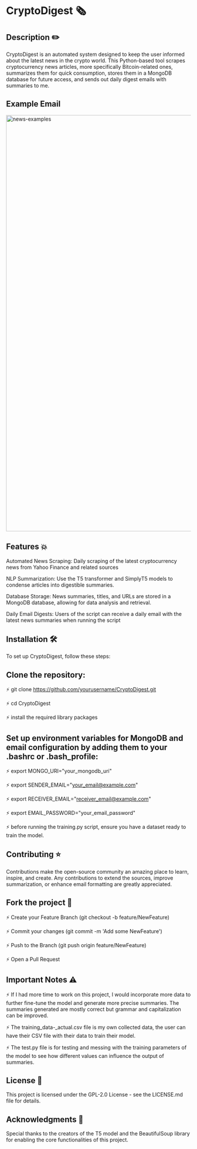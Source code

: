 # CryptoDigest 🗞

## Description ✏️

CryptoDigest is an automated system designed to keep the user informed about the latest news in the crypto world. This Python-based tool scrapes cryptocurrency news articles, more specifically Bitcoin-related ones, summarizes them for quick consumption, stores them in a MongoDB database for future access, and sends out daily digest emails with summaries to me.

## Example Email

<img width="1132" alt="news-examples" src="https://github.com/benniu04/CryptoDigest/assets/138111756/6626078a-cedf-483b-a37c-ff7c70368a11">


## Features 💥

Automated News Scraping: Daily scraping of the latest cryptocurrency news from Yahoo Finance and related sources

NLP Summarization: Use the T5 transformer and SimplyT5 models to condense articles into digestible summaries.

Database Storage: News summaries, titles, and URLs are stored in a MongoDB database, allowing for data analysis and retrieval.

Daily Email Digests: Users of the script can receive a daily email with the latest news summaries when running the script

## Installation 🛠

To set up CryptoDigest, follow these steps:

## Clone the repository:

⚡ git clone https://github.com/yourusername/CryptoDigest.git

⚡ cd CryptoDigest

⚡ install the required library packages

## Set up environment variables for MongoDB and email configuration by adding them to your .bashrc or .bash_profile:

⚡ export MONGO_URI="your_mongodb_uri"

⚡ export SENDER_EMAIL="your_email@example.com"

⚡ export RECEIVER_EMAIL="receiver_email@example.com"

⚡ export EMAIL_PASSWORD="your_email_password"

⚡ before running the training.py script, ensure you have a dataset ready to train the model.

## Contributing ⭐️

Contributions make the open-source community an amazing place to learn, inspire, and create. Any contributions to extend the sources, improve summarization, or enhance email formatting are greatly appreciated.

## Fork the project 🍴

⚡ Create your Feature Branch (git checkout -b feature/NewFeature)

⚡ Commit your changes (git commit -m 'Add some NewFeature')

⚡ Push to the Branch (git push origin feature/NewFeature)

⚡ Open a Pull Request

## Important Notes ⚠️

⚡ If I had more time to work on this project, I would incorporate more data to further fine-tune the model and generate more precise summaries. The summaries generated are mostly correct but grammar and capitalization can be improved.

⚡ The training_data-_actual.csv file is my own collected data, the user can have their CSV file with their data to train their model.

⚡ The test.py file is for testing and messing with the training parameters of the model to see how different values can influence the output of summaries.

## License 🪪

This project is licensed under the GPL-2.0 License - see the LICENSE.md file for details.

## Acknowledgments 🍁

Special thanks to the creators of the T5 model and the BeautifulSoup library for enabling the core functionalities of this project.
